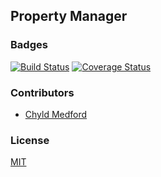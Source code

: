 ## Property Manager

### Badges
[![Build Status](https://travis-ci.org/nss-cohort-2014-06-07/property-manager.svg?branch=master)](https://travis-ci.org/nss-cohort-2014-06-07/property-manager)
[![Coverage Status](https://coveralls.io/repos/nss-cohort-2014-06-07/property-manager/badge.png?branch=master)](https://coveralls.io/r/nss-cohort-2014-06-07/property-manager?branch=master)

### Contributors

- [Chyld Medford](https://github.com/chyld)

### License

[MIT](LICENSE)

